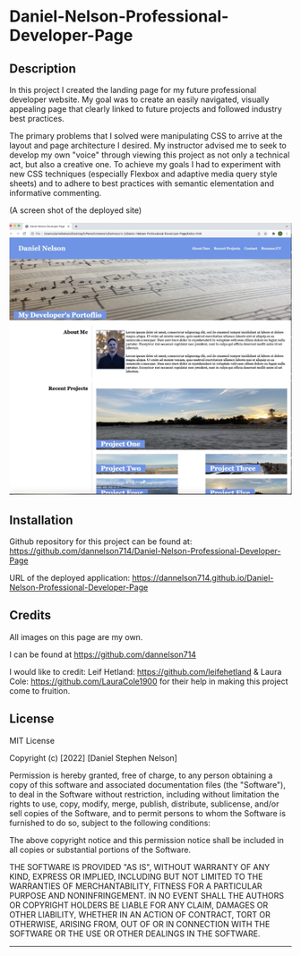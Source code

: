 # Daniel-Nelson-Professional-Developer-Page

## Description

In this project I created the landing page for my future professional developer website. My goal was to create an easily navigated, visually appealing page that clearly linked to future projects and followed industry best practices.

The primary problems that I solved were manipulating CSS to arrive at the layout and page architecture I desired. My instructor advised me to seek to develop my own "voice" through viewing this project as not only a technical act, but also a creative one. To achieve my goals I had to experiment with new CSS techniques (especially Flexbox and adaptive media query style sheets) and to adhere to best practices with semantic elementation and informative commenting.

(A screen shot of the deployed site)

![image](./assets/images/Screen%20Shot%202022-03-14%20at%206.47.43%20PM.jpeg)
## Installation

Github repository for this project can be found at: https://github.com/dannelson714/Daniel-Nelson-Professional-Developer-Page

URL of the deployed application: https://dannelson714.github.io/Daniel-Nelson-Professional-Developer-Page

## Credits

All images on this page are my own.

I can be found at https://github.com/dannelson714

I would like to credit:
Leif Hetland: https://github.com/leifehetland &
Laura Cole: https://github.com/LauraCole1900
for their help in making this project come to fruition.

## License

MIT License

Copyright (c) [2022] [Daniel Stephen Nelson]

Permission is hereby granted, free of charge, to any person obtaining a copy
of this software and associated documentation files (the "Software"), to deal
in the Software without restriction, including without limitation the rights
to use, copy, modify, merge, publish, distribute, sublicense, and/or sell
copies of the Software, and to permit persons to whom the Software is
furnished to do so, subject to the following conditions:

The above copyright notice and this permission notice shall be included in all
copies or substantial portions of the Software.

THE SOFTWARE IS PROVIDED "AS IS", WITHOUT WARRANTY OF ANY KIND, EXPRESS OR
IMPLIED, INCLUDING BUT NOT LIMITED TO THE WARRANTIES OF MERCHANTABILITY,
FITNESS FOR A PARTICULAR PURPOSE AND NONINFRINGEMENT. IN NO EVENT SHALL THE
AUTHORS OR COPYRIGHT HOLDERS BE LIABLE FOR ANY CLAIM, DAMAGES OR OTHER
LIABILITY, WHETHER IN AN ACTION OF CONTRACT, TORT OR OTHERWISE, ARISING FROM,
OUT OF OR IN CONNECTION WITH THE SOFTWARE OR THE USE OR OTHER DEALINGS IN THE
SOFTWARE.

---